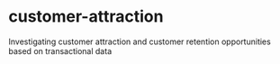 # customer-attraction
Investigating customer attraction and customer retention opportunities based on transactional data

